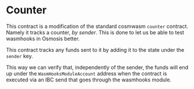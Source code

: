 # Counter

This contract is a modification of the standard cosmwasm `counter` contract.
Namely it tracks a counter, _by sender_.
This is done to let us be able to test wasmhooks in Osmosis better.

This contract tracks any funds sent to it by adding it to the state under the `sender` key.

This way we can verify that, independently of the sender, the funds will end up under the 
`WasmHooksModuleAccount` address when the contract is executed via an IBC send that goes 
through the wasmhooks module.
